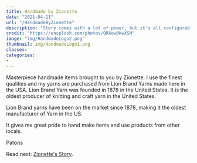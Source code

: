 ```yaml
---
title: Handmade by Zionette
date: "2021-04-11"
url: "/HandmadeByZionette"
description: "Story comes with a lot of power, but it's all configurable: almost every extra feature is optional."
credit: "https://unsplash.com/photos/QRkew0KwXSM"
image: "img/HandmadeLogo2.png"
thumbnail: img/HandmadeLogo1.png
classes:
categories:
- 
---
```

Masterpiece handmade items brought to you by Zionette.  I use the finest qualities and my yarns are purchased
from Lion Brand Yarns made here in the USA.  Lion Brand Yarn was founded in 1878 in the United States. It is the oldest producer of
knitting and craft yarn in the United States.
<!--more-->

Lion Brand yarns have been on the market since 1878, making it the oldest manufacturer of Yarn in the US.

It gives me great pride to hand make items and use products from other locals.

Patons 


Read next: [Zionette's Story](/slides/).